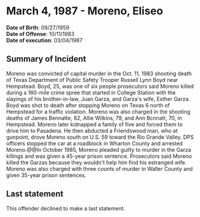 # March 4, 1987 - Moreno, Eliseo

**Date of Birth**: 09/27/1959<br/>
**Date of Offense**: 10/11/1983<br/>
**Date of execution**: 03/04/1987<br/>

## Summary of Incident
Moreno was convicted of capital murder in the Oct. 11, 1983 shooting death of Texas Department of Public Safety Trooper Russell Lynn Boyd near Hempstead. Boyd, 25, was one of six people prosecutors said Moreno killed during a 160-mile crime spree that started in College Station with the slayings of his brother-in-law, Juan Garza, and Garza's wife, Esther Garza. Boyd was shot to death after stopping Moreno on Texas 6 north of Hempstead for a traffic violation. Moreno was also charged in the shooting deaths of James Bennatte, 62, Allie Wilkins, 79, and Ann Bcnnatt, 70, in Hempstead. Moreno later kidnapped a family of five and forced them to drive him to Pasadena. He then abducted a Friendswood man, who at gunpoint, drove Moreno south on U.S. 59 toward the Rio Grande Valley. DPS officers stopped the car at a roadblock in Wharton County and arrested Moreno.@@In October 1985, Moreno pleaded guilty to murder in the Garza killings and was given a 45-year prison sentence. Prosecutors said Moreno killed the Garzas because they wouldn't help him find his estranged wife. Moreno was also charged with three counts of murder in Waller County and given 35-year prison sentences.

## Last statement
This offender declined to make a last statement.